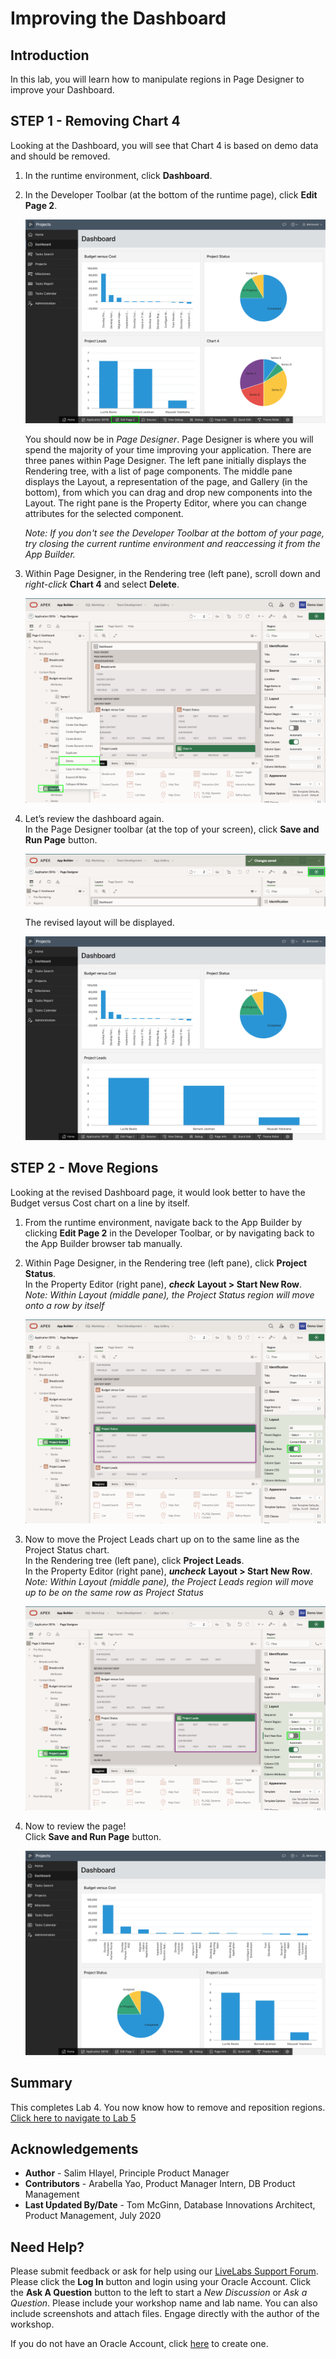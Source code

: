 # Improving the Dashboard

## Introduction

In this lab, you will learn how to manipulate regions in Page Designer to improve your Dashboard.

## **STEP 1** - Removing Chart 4
Looking at the Dashboard, you will see that Chart 4 is based on demo data and should be removed.

1. In the runtime environment, click **Dashboard**.
2. In the Developer Toolbar (at the bottom of the runtime page), click **Edit Page 2**.

    ![](images/go-page2.png " ")

    You should now be in *Page Designer*. Page Designer is where you will spend the majority of your time improving your application. There are three panes within Page Designer. The left pane initially displays the Rendering tree, with a list of page components. The middle pane displays the Layout, a representation of the page, and Gallery (in the bottom), from which you can drag and drop new components into the Layout. The right pane is the Property Editor, where you can change attributes for the selected component.

    *Note: If you don't see the Developer Toolbar at the bottom of your page, try closing the current runtime environment and reaccessing it from the App Builder.*

3. Within Page Designer, in the Rendering tree (left pane), scroll down and _right-click_ **Chart 4** and select **Delete**.

    ![](images/delete-chart.png " ")

4. Let’s review the dashboard again.   
    In the Page Designer toolbar (at the top of your screen), click **Save and Run Page** button.

    ![](images/run-dash.png " ")

    The revised layout will be displayed.

    ![](images/view-dash.png " ")

## **STEP 2** - Move Regions
Looking at the revised Dashboard page, it would look better to have the Budget versus Cost chart on a line by itself.

1. From the runtime environment, navigate back to the App Builder by clicking **Edit Page 2** in the Developer Toolbar, or by navigating back to the App Builder browser tab manually.
2. Within Page Designer, in the Rendering tree (left pane), click **Project Status**.   
    In the Property Editor (right pane), **_check_** **Layout > Start New Row**.  
    *Note: Within Layout (middle pane), the Project Status region will move onto a row by itself*

    ![](images/set-status.png " ")

3. Now to move the Project Leads chart up on to the same line as the Project Status chart.  
    In the Rendering tree (left pane), click **Project Leads**.     
    In the Property Editor (right pane), **_uncheck_** **Layout > Start New Row**.  
    *Note: Within Layout (middle pane), the Project Leads region will move up to be on the same row as Project Status*

    ![](images/set-leads.png " ")

5. Now to review the page!     
    Click **Save and Run Page** button.

    ![](images/final-dash.png " ")

## **Summary**

This completes Lab 4. You now know how to remove and reposition regions. [Click here to navigate to Lab 5](?lab=lab-5-improving-projects)

## **Acknowledgements**

 - **Author** -  Salim Hlayel, Principle Product Manager
 - **Contributors** - Arabella Yao, Product Manager Intern, DB Product Management
 - **Last Updated By/Date** - Tom McGinn, Database Innovations Architect, Product Management, July 2020

## Need Help?
Please submit feedback or ask for help using our [LiveLabs Support Forum](https://community.oracle.com/tech/developers/categories/oracle-apex-development-workshops). Please click the **Log In** button and login using your Oracle Account. Click the **Ask A Question** button to the left to start a *New Discussion* or *Ask a Question*.  Please include your workshop name and lab name.  You can also include screenshots and attach files.  Engage directly with the author of the workshop.

If you do not have an Oracle Account, click [here](https://profile.oracle.com/myprofile/account/create-account.jspx) to create one.
